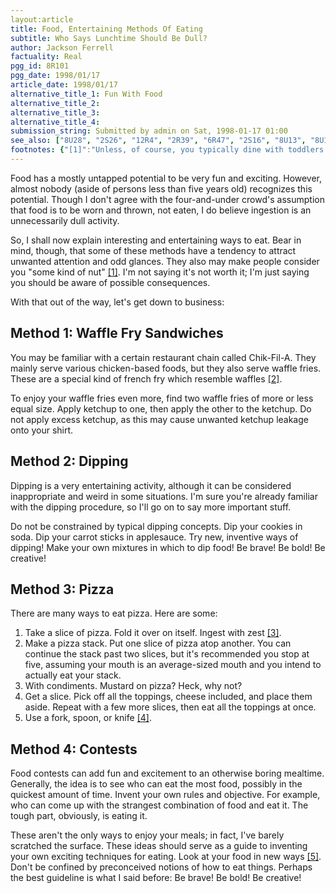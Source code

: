 ```yaml
---
layout:article
title: Food, Entertaining Methods Of Eating
subtitle: Who Says Lunchtime Should Be Dull?
author: Jackson Ferrell
factuality: Real
pgg_id: 8R101
pgg_date: 1998/01/17
article_date: 1998/01/17
alternative_title_1: Fun With Food
alternative_title_2: 
alternative_title_3: 
alternative_title_4: 
submission_string: Submitted by admin on Sat, 1998-01-17 01:00
see_also: ["8U28", "2S26", "12R4", "2R39", "6R47", "2S16", "8U13", "8U17", "12U2", "2R119"]
footnotes: {"[1]":"Unless, of course, you typically dine with toddlers. In which case people may already consider you a nut.","[2]":"Does syrup taste good on them? I've no idea. Try it; see how it tastes.","[3]":"I don't know what this is supposed to mean, but it sure sounds cool.","[4]":"Not recommended. Really not recommended.","[5]":"Literally and figuratively."}
---
```

<div>
<p>Food has a mostly untapped potential to be very fun and exciting. However, almost nobody (aside of persons less than five years old) recognizes this potential. Though I don't agree with the four-and-under crowd's assumption that food is to be worn and thrown, not eaten, I do believe ingestion is an unnecessarily dull activity.</p>
<p>So, I shall now explain interesting and entertaining ways to eat. Bear in mind, though, that some of these methods have a tendency to attract unwanted attention and odd glances. They also may make people consider you "some kind of nut" <a href="#footnotes.1" class="footnote-link">[1]</a>. I'm not saying it's not worth it; I'm just saying you should be aware of possible consequences.</p>
<p>With that out of the way, let's get down to business:</p>
<h2>Method 1: Waffle Fry Sandwiches</h2>
<p>You may be familiar with a certain restaurant chain called Chik-Fil-A. They mainly serve various chicken-based foods, but they also serve waffle fries. These are a special kind of french fry which resemble waffles <a href="#footnotes.2" class="footnote-link">[2]</a>.</p>
<p>To enjoy your waffle fries even more, find two waffle fries of more or less equal size. Apply ketchup to one, then apply the other to the ketchup. Do not apply excess ketchup, as this may cause unwanted ketchup leakage onto your shirt.</p>
<h2>Method 2: Dipping</h2>
<p>Dipping is a very entertaining activity, although it can be considered inappropriate and weird in some situations. I'm sure you're already familiar with the dipping procedure, so I'll go on to say more important stuff.</p>
<p>Do not be constrained by typical dipping concepts. Dip your cookies in soda. Dip your carrot sticks in applesauce. Try new, inventive ways of dipping! Make your own mixtures in which to dip food! Be brave! Be bold! Be creative!</p>
<h2>Method 3: Pizza</h2>
<p>There are many ways to eat pizza. Here are some:</p>
<ol>
<li value="1">Take a slice of pizza. Fold it over on itself. Ingest with zest <a href="#footnotes.3" class="footnote-link">[3]</a>.</li>
<li value="2">Make a pizza stack. Put one slice of pizza atop another. You can continue the stack past two slices, but it's recommended you stop at five, assuming your mouth is an average-sized mouth and you intend to actually eat your stack.</li>
<li value="3">With condiments. Mustard on pizza? Heck, why not?</li>
<li value="4">Get a slice. Pick off all the toppings, cheese included, and place them aside. Repeat with a few more slices, then eat all the toppings at once.</li>
<li value="5">Use a fork, spoon, or knife <a href="#footnotes.4" class="footnote-link">[4]</a>.</li>
</ol>
<h2>Method 4: Contests</h2>
<p>Food contests can add fun and excitement to an otherwise boring mealtime. Generally, the idea is to see who can eat the most food, possibly in the quickest amount of time. Invent your own rules and objective. For example, who can come up with the strangest combination of food and eat it. The tough part, obviously, is eating it.</p>
<p>These aren't the only ways to enjoy your meals; in fact, I've barely scratched the surface. These ideas should serve as a guide to inventing your own exciting techniques for eating. Look at your food in new ways <a href="#footnotes.5" class="footnote-link">[5]</a>. Don't be confined by preconceived notions of how to eat things. Perhaps the best guideline is what I said before: Be brave! Be bold! Be creative!</p>
</div>
